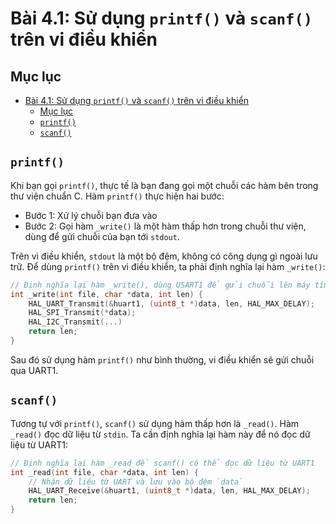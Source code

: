 # Bài 4.1: Sử dụng `printf()` và `scanf()` trên vi điều khiển

## Mục lục

- [Bài 4.1: Sử dụng `printf()` và `scanf()` trên vi điều khiển](#bài-41-sử-dụng-printf-và-scanf-trên-vi-điều-khiển)
	- [Mục lục](#mục-lục)
	- [`printf()`](#printf)
	- [`scanf()`](#scanf)


## `printf()`

Khi bạn gọi `printf()`, thực tế là bạn đang gọi một chuỗi các hàm bên trong thư viện chuẩn C. Hàm `printf()` thực hiện hai bước:

- Bước 1: Xử lý chuỗi bạn đưa vào
- Bước 2: Gọi hàm `_write()` là một hàm thấp hơn trong chuỗi thư viện, dùng để gửi chuỗi của bạn tới `stdout`.

Trên vi điều khiển, `stdout` là một bộ đệm, không có công dụng gì ngoài lưu trữ. Để dùng `printf()` trên vi điều khiển, ta phải định nghĩa lại hàm `_write()`:

```c++
// Định nghĩa lại hàm _write(), dùng USART1 để gửi chuỗi lên máy tính.
int _write(int file, char *data, int len) {
    HAL_UART_Transmit(&huart1, (uint8_t *)data, len, HAL_MAX_DELAY);
    HAL_SPI_Transmit(*data);
    HAL_I2C_Transmit(...)
    return len;
}
```

Sau đó sử dụng hàm `printf()` như bình thường, vi điều khiển sẽ gửi chuỗi qua UART1.

## `scanf()`

Tương tự với `printf()`, `scanf()` sử dụng hàm thấp hơn là `_read()`. Hàm `_read()` đọc dữ liệu từ `stdin`. Ta cần định nghĩa lại hàm này để nó đọc dữ liệu từ UART1:

```c++
// Định nghĩa lại hàm _read để scanf() có thể đọc dữ liệu từ UART1
int _read(int file, char *data, int len) {
    // Nhận dữ liệu từ UART và lưu vào bộ đệm `data`
    HAL_UART_Receive(&huart1, (uint8_t *)data, len, HAL_MAX_DELAY);
    return len;
}
```